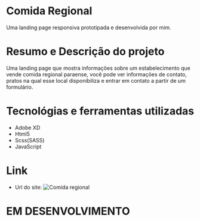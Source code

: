 # Comida Regional
 Uma landing page responsiva prototipada e desenvolvida por mim. 

# Resumo e Descrição do projeto
  Uma landing page que mostra informações sobre um estabelecimento que vende comida regional paraense, você pode ver informações de contato, pratos na qual esse local disponibiliza e entrar em contato a partir de um formulário.
  
# Tecnológias e ferramentas utilizadas
  - Adobe XD
  - Html5
  - Scss(SASS)
  - JavaScript

# Link

  - Url do site: ![Comida regional](https://gabriellaminas.github.io/Comida-regional/)

# EM DESENVOLVIMENTO